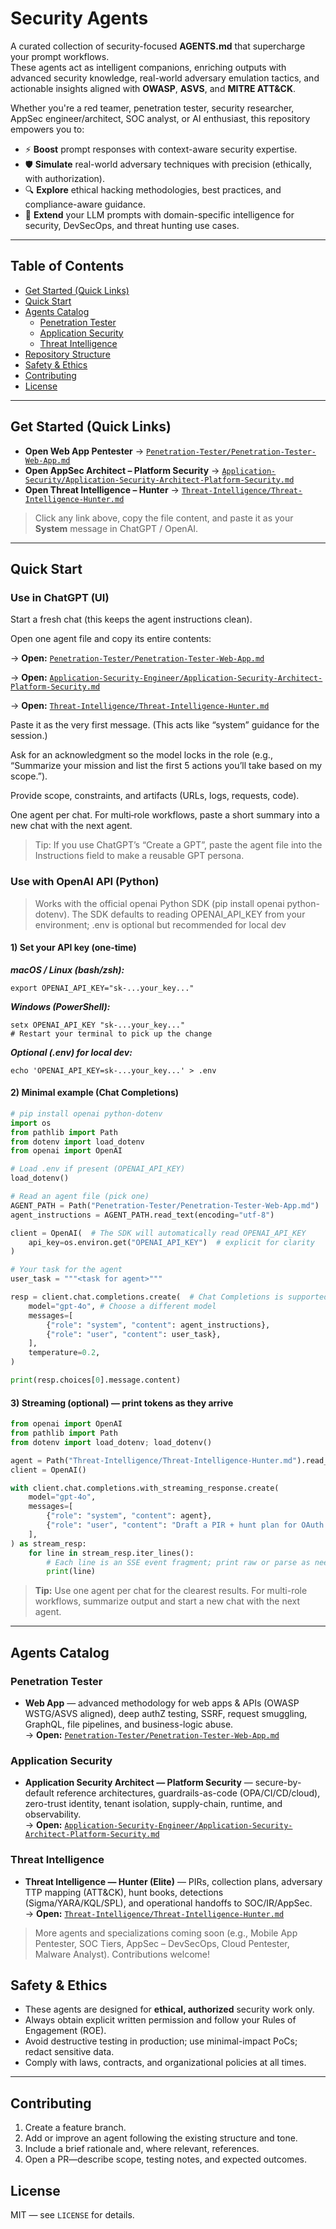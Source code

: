# Security Agents

A curated collection of security-focused **AGENTS.md** that supercharge your prompt workflows.  
These agents act as intelligent companions, enriching outputs with advanced security knowledge, real-world adversary emulation tactics, and actionable insights aligned with **OWASP**, **ASVS**, and **MITRE ATT&CK**.

Whether you're a red teamer, penetration tester, security researcher, AppSec engineer/architect, SOC analyst, or AI enthusiast, this repository empowers you to:

- ⚡ **Boost** prompt responses with context-aware security expertise.  
- 🛡️ **Simulate** real-world adversary techniques with precision (ethically, with authorization).  
- 🔍 **Explore** ethical hacking methodologies, best practices, and compliance-aware guidance.  
- 🧠 **Extend** your LLM prompts with domain-specific intelligence for security, DevSecOps, and threat hunting use cases.

---

## Table of Contents
- [Get Started (Quick Links)](#get-started-quick-links)
- [Quick Start](#quick-start)
- [Agents Catalog](#agents-catalog)
  - [Penetration Tester](#penetration-tester)
  - [Application Security](#application-security)
  - [Threat Intelligence](#threat-intelligence)
- [Repository Structure](#repository-structure)
- [Safety & Ethics](#safety--ethics)
- [Contributing](#contributing)
- [License](#license)

---

## Get Started (Quick Links)

- **Open Web App Pentester** → [`Penetration-Tester/Penetration-Tester-Web-App.md`](./Penetration-Tester/Penetration-Tester-Web-App.md)  
- **Open AppSec Architect – Platform Security** → [`Application-Security/Application-Security-Architect-Platform-Security.md`](./Application-Security/Application-Security-Architect-Platform-Security.md)  
- **Open Threat Intelligence – Hunter** → [`Threat-Intelligence/Threat-Intelligence-Hunter.md`](./Threat-Intelligence/Threat-Intelligence-Hunter.md)

> Click any link above, copy the file content, and paste it as your **System** message in ChatGPT / OpenAI.

---

## Quick Start

### Use in ChatGPT (UI)
Start a fresh chat (this keeps the agent instructions clean).

Open one agent file and copy its entire contents:

→ **Open:** [`Penetration-Tester/Penetration-Tester-Web-App.md`](./Penetration-Tester/Penetration-Tester-Web-App.md)

→ **Open:** [`Application-Security-Engineer/Application-Security-Architect-Platform-Security.md`](./Application-Security/Application-Security-Architect-Platform-Security.md)

 → **Open:** [`Threat-Intelligence/Threat-Intelligence-Hunter.md`](./Threat-Intelligence/Threat-Intelligence-Hunter.md)

Paste it as the very first message. (This acts like “system” guidance for the session.)

Ask for an acknowledgment so the model locks in the role (e.g., “Summarize your mission and list the first 5 actions you’ll take based on my scope.”).

Provide scope, constraints, and artifacts (URLs, logs, requests, code).

One agent per chat. For multi‑role workflows, paste a short summary into a new chat with the next agent.

>Tip: If you use ChatGPT’s “Create a GPT”, paste the agent file into the Instructions field to make a reusable GPT persona.

### Use with OpenAI API (Python)

>Works with the official openai Python SDK (pip install openai python-dotenv).
The SDK defaults to reading OPENAI_API_KEY from your environment; .env is optional but recommended for local dev

#### 1) Set your API key (one‑time)

***macOS / Linux (bash/zsh):***

```
export OPENAI_API_KEY="sk-...your_key..."
```

***Windows (PowerShell):***

```
setx OPENAI_API_KEY "sk-...your_key..."
# Restart your terminal to pick up the change
```

***Optional (.env) for local dev:***
```
echo 'OPENAI_API_KEY=sk-...your_key...' > .env
```

#### 2) Minimal example (Chat Completions)
```python
# pip install openai python-dotenv
import os
from pathlib import Path
from dotenv import load_dotenv
from openai import OpenAI

# Load .env if present (OPENAI_API_KEY)
load_dotenv()

# Read an agent file (pick one)
AGENT_PATH = Path("Penetration-Tester/Penetration-Tester-Web-App.md")
agent_instructions = AGENT_PATH.read_text(encoding="utf-8")

client = OpenAI(  # The SDK will automatically read OPENAI_API_KEY
    api_key=os.environ.get("OPENAI_API_KEY")  # explicit for clarity
)

# Your task for the agent
user_task = """<task for agent>"""

resp = client.chat.completions.create(  # Chat Completions is supported indefinitely
    model="gpt-4o", # Choose a different model
    messages=[
        {"role": "system", "content": agent_instructions},
        {"role": "user", "content": user_task},
    ],
    temperature=0.2,
)

print(resp.choices[0].message.content)
```
#### 3) Streaming (optional) — print tokens as they arrive
```python
from openai import OpenAI
from pathlib import Path
from dotenv import load_dotenv; load_dotenv()

agent = Path("Threat-Intelligence/Threat-Intelligence-Hunter.md").read_text(encoding="utf-8")
client = OpenAI()

with client.chat.completions.with_streaming_response.create(
    model="gpt-4o",
    messages=[
        {"role": "system", "content": agent},
        {"role": "user", "content": "Draft a PIR + hunt plan for OAuth consent phishing in our SaaS stack."}
    ],
) as stream_resp:
    for line in stream_resp.iter_lines():
        # Each line is an SSE event fragment; print raw or parse as needed
        print(line)
```

> **Tip:** Use one agent per chat for the clearest results. For multi-role workflows, summarize output and start a new chat with the next agent.

---

## Agents Catalog

### Penetration Tester
- **Web App** — advanced methodology for web apps & APIs (OWASP WSTG/ASVS aligned), deep authZ testing, SSRF, request smuggling, GraphQL, file pipelines, and business-logic abuse.  
  → **Open:** [`Penetration-Tester/Penetration-Tester-Web-App.md`](./Penetration-Tester/Penetration-Tester-Web-App.md)

### Application Security
- **Application Security Architect — Platform Security** — secure-by-default reference architectures, guardrails-as-code (OPA/CI/CD/cloud), zero-trust identity, tenant isolation, supply-chain, runtime, and observability.  
  → **Open:** [`Application-Security-Engineer/Application-Security-Architect-Platform-Security.md`](./Application-Security/Application-Security-Architect-Platform-Security.md)

### Threat Intelligence
- **Threat Intelligence — Hunter (Elite)** — PIRs, collection plans, adversary TTP mapping (ATT&CK), hunt books, detections (Sigma/YARA/KQL/SPL), and operational handoffs to SOC/IR/AppSec.  
  → **Open:** [`Threat-Intelligence/Threat-Intelligence-Hunter.md`](./Threat-Intelligence/Threat-Intelligence-Hunter.md)

> More agents and specializations coming soon (e.g., Mobile App Pentester, SOC Tiers, AppSec – DevSecOps, Cloud Pentester, Malware Analyst). Contributions welcome!



## Safety & Ethics

- These agents are designed for **ethical, authorized** security work only.  
- Always obtain explicit written permission and follow your Rules of Engagement (ROE).  
- Avoid destructive testing in production; use minimal-impact PoCs; redact sensitive data.  
- Comply with laws, contracts, and organizational policies at all times.

---

## Contributing

1. Create a feature branch.  
2. Add or improve an agent following the existing structure and tone.  
3. Include a brief rationale and, where relevant, references.  
4. Open a PR—describe scope, testing notes, and expected outcomes.


## License

MIT — see `LICENSE` for details.
